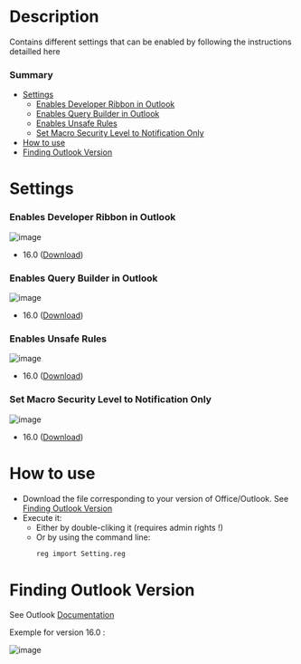 # Description
Contains different settings that can be enabled by following the instructions detailled here

### Summary
* [Settings](#settings)
  * [Enables Developer Ribbon in Outlook](#enables-developer-ribbon-in-outlook)
  * [Enables Query Builder in Outlook](#enables-query-builder-in-outlook)
  * [Enables Unsafe Rules](#enables-unsafe-rules)
  * [Set Macro Security Level to Notification Only](#set-macro-security-level-to-notification-only)
* [How to use](#how-to-use)
* [Finding Outlook Version](#finding-outlook-version)

# Settings

### Enables Developer Ribbon in Outlook

![image](https://user-images.githubusercontent.com/23620704/115897908-4024cf00-a45d-11eb-9a05-b3f78a8c8006.png)
* 16.0 ([Download](../../../raw/main/settings/16.0/EnableDeveloperTools.reg))

### Enables Query Builder in Outlook
![image](https://user-images.githubusercontent.com/23620704/115900553-5bdda480-a460-11eb-968d-1eeede28d46b.png)
* 16.0 ([Download](../../../raw/main/settings/16.0/EnableQueryBuilder.reg))

### Enables Unsafe Rules
![image](https://user-images.githubusercontent.com/23620704/115901019-f76f1500-a460-11eb-8dec-7b2c1bc2dc55.png)
* 16.0 ([Download](../../../raw/main/settings/16.0/EnableUnsafeRules.reg))

### Set Macro Security Level to Notification Only
![image](https://user-images.githubusercontent.com/23620704/115903461-e4aa0f80-a463-11eb-89db-c2782e0eb79a.png)
* 16.0 ([Download](../../../raw/main/settings/16.0/SetMacroSecurityLevelNotification.reg))



# How to use
* Download the file corresponding to your version of Office/Outlook. See [Finding Outlook Version](#finding-outlook-version)
* Execute it:
  * Either by double-cliking it (requires admin rights !)
  * Or by using the command line:
    ```bat
    reg import Setting.reg
    ```

# Finding Outlook Version
See Outlook [Documentation](https://support.microsoft.com/en-us/office/what-version-of-outlook-do-i-have-b3a9568c-edb5-42b9-9825-d48d82b2257c)

Exemple for version 16.0 :

![image](https://user-images.githubusercontent.com/23620704/115899150-b37b1080-a45e-11eb-9b1a-f9c26b3d6936.png) 
